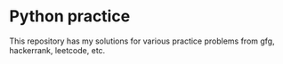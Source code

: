 # Python practice
This repository has my solutions for various practice problems from gfg, hackerrank, leetcode, etc.
